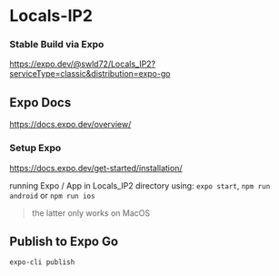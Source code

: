 # Locals-IP2

### Stable Build via Expo
https://expo.dev/@swld72/Locals_IP2?serviceType=classic&distribution=expo-go

## Expo Docs

https://docs.expo.dev/overview/

### Setup Expo

https://docs.expo.dev/get-started/installation/

running Expo / App in Locals_IP2 directory using:
`expo start`, `npm run android` or `npm run ios`

> the latter only works on MacOS

## Publish to Expo Go

`expo-cli publish`
